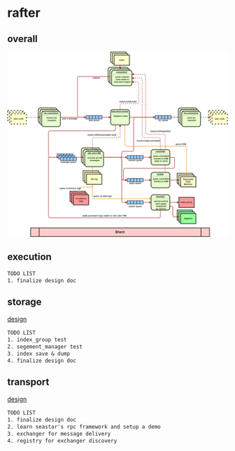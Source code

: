 # rafter

## overall

![rafter](rafter.drawio.png)

## execution

```text
TODO LIST
1. finalize design doc
```

## storage

[design](storage/README.md)

```text
TODO LIST
1. index_group test
2. segement_manager test
3. index save & dump
4. finalize design doc
```

## transport

[design](transport/README.md)

```text
TODO LIST
1. finalize design doc
2. learn seastar's rpc framework and setup a demo
3. exchanger for message delivery
4. registry for exchanger discovery
```
